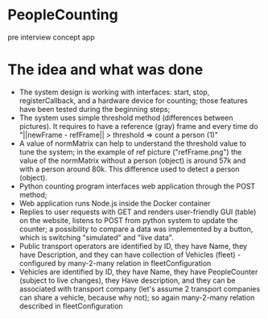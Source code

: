 # PeopleCounting
pre interview concept app

# The idea and what was done

- The system design is working with interfaces: start, stop, registerCallback, and a hardware device for counting; those features have been tested during the beginning steps;
- The system uses simple threshold method (differences between pictures). It requires to have a reference (gray) frame and every time do "||newFrame - refFrame|| > threshold => count a person (1)"
- A value of normMatrix can help to understand the threshold value to tune the system; in the example of ref picture ("refFrame.png") the value of the normMatrix without a person (object) is around 57k and with a person around 80k. This difference used to detect a person (object). 
- Python counting program interfaces web application through the POST method;
- Web application runs Node.js inside the Docker container
- Replies to user requests with GET and renders user-friendly GUI (table) on the website, listens to POST from python system to update the counter; a possibility to compare a data was implemented by a button, which is switching "simulated" and "live data".
- Public transport operators are identified by ID, they have Name, they have Description, and they can have collection of Vehicles (fleet) - configured by many-2-many relation in fleetConfiguration
- Vehicles are identified by ID, they have Name, they have PeopleCounter (subject to live changes), they Have description, and they can be associated with transport company (let's assume 2 transport companies can share a vehicle, because why not); so again many-2-many relation described in fleetConfiguration


 
